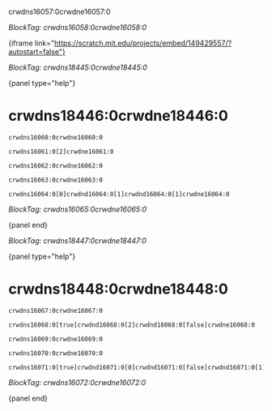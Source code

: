 crwdns16057:0crwdne16057:0

*BlockTag: crwdns16058:0crwdne16058:0*

{iframe link="https://scratch.mit.edu/projects/embed/149429557/?autostart=false"}

*BlockTag: crwdns18445:0crwdne18445:0*

{panel type="help"}

# crwdns18446:0crwdne18446:0

<pre><code class="scratch:split:random">crwdns16060:0crwdne16060:0
</code></pre>

<pre><code class="scratch:split:random">crwdns16061:0[2]crwdne16061:0
</code></pre>

<pre><code class="scratch:split:random">crwdns16062:0crwdne16062:0
</code></pre>

<pre><code class="scratch:split:random">crwdns16063:0crwdne16063:0
</code></pre>

<pre><code class="scratch:split:random">crwdns16064:0[0]crwdnd16064:0[1]crwdnd16064:0[1]crwdne16064:0
</code></pre>

*BlockTag: crwdns16065:0crwdne16065:0*

{panel end}

*BlockTag: crwdns18447:0crwdne18447:0*

{panel type="help"}

# crwdns18448:0crwdne18448:0

<pre><code class="scratch:split:random">crwdns16067:0crwdne16067:0
</code></pre>

<pre><code class="scratch:split:random">crwdns16068:0[true]crwdnd16068:0[2]crwdnd16068:0[false]crwdne16068:0
</code></pre>

<pre><code class="scratch:split:random">crwdns16069:0crwdne16069:0
</code></pre>

<pre><code class="scratch:split:random">crwdns16070:0crwdne16070:0
</code></pre>

<pre><code class="scratch:split:random">crwdns16071:0[true]crwdnd16071:0[0]crwdnd16071:0[false]crwdnd16071:0[1]crwdnd16071:0[1]crwdne16071:0
</code></pre>

*BlockTag: crwdns16072:0crwdne16072:0*

{panel end}